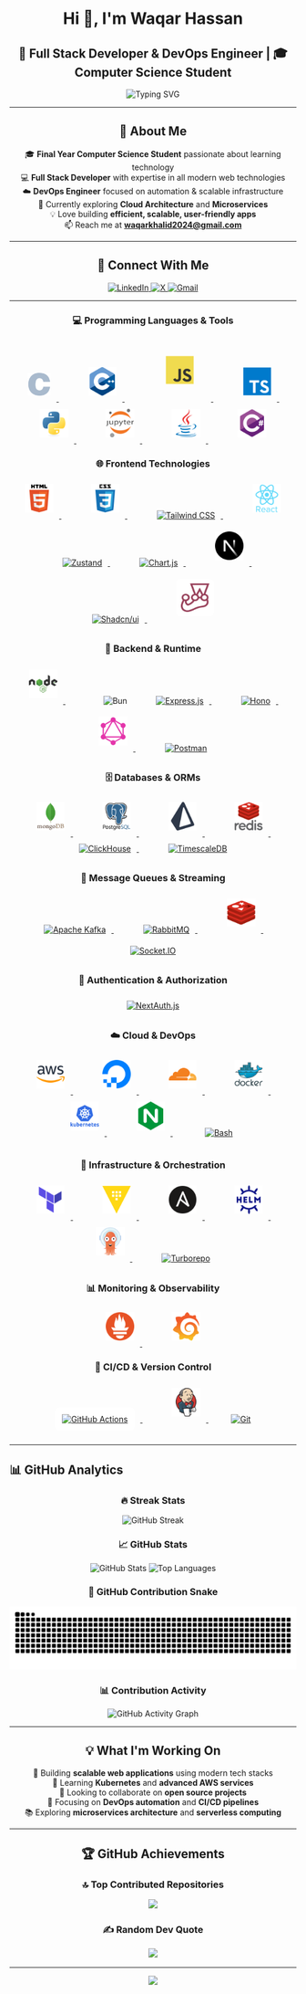 <div align="center">

# Hi 👋, I'm Waqar Hassan

## 🚀 Full Stack Developer & DevOps Engineer | 🎓 Computer Science Student

<img src="https://readme-typing-svg.herokuapp.com?font=Fira+Code&size=24&duration=3000&pause=1000&color=00F5FF&center=true&vCenter=true&multiline=true&width=700&height=120&lines=Full+Stack+Web+Developer;DevOps+%26+Cloud+Enthusiast;Final+Year+Computer+Science+Engineering;" alt="Typing SVG" />

</div>

<div align="center">

---

## 🌟 About Me

🎓 **Final Year Computer Science Student** passionate about learning technology  
💻 **Full Stack Developer** with expertise in all modern web technologies  
☁️ **DevOps Engineer** focused on automation & scalable infrastructure  
🌱 Currently exploring **Cloud Architecture** and **Microservices**  
💡 Love building **efficient, scalable, user-friendly apps**  
📫 Reach me at **waqarkhalid2024@gmail.com**

---

</div>


<div align="center">

## 🤝 Connect With Me

<p align="center">
  <a href="https://linkedin.com/in/WAQARKHALID2024" target="_blank">
    <img src="https://img.shields.io/badge/LinkedIn-0077B5?style=for-the-badge&logo=linkedin&logoColor=white" alt="LinkedIn"/>
  </a>
  <a href="https://x.com/Waqarkhalid" target="_blank">
    <img src="https://img.shields.io/badge/X-000000?style=for-the-badge&logo=x&logoColor=white" alt="X"/>
  </a>
  <a href="mailto:waqarkhalid2024@gmail.com" target="_blank">
    <img src="https://img.shields.io/badge/Gmail-D14836?style=for-the-badge&logo=gmail&logoColor=white" alt="Gmail"/>
  </a>
</p>

</div>

---

<div align="center">

### 💻 Programming Languages & Tools
<p align="center">
  <a href="https://www.cprogramming.com/" target="_blank" style="margin: 15px;"> 
    <img src="https://raw.githubusercontent.com/devicons/devicon/master/icons/c/c-original.svg" alt="C" width="40" height="40" style="margin: 10px;"/> 
  </a>
  &nbsp;&nbsp;
  <a href="https://www.w3schools.com/cpp/" target="_blank" style="margin: 15px;"> 
    <img src="https://raw.githubusercontent.com/devicons/devicon/master/icons/cplusplus/cplusplus-original.svg" alt="C++" width="50" height="50" style="margin: 10px;"/> 
  </a>
  &nbsp;&nbsp;
  <a href="https://developer.mozilla.org/en-US/docs/Web/JavaScript" target="_blank" style="margin: 15px;"> 
    <img src="https://raw.githubusercontent.com/devicons/devicon/master/icons/javascript/javascript-original.svg" alt="JavaScript" width="50" height="50" style="margin: 30px;"/> 
  </a>
  &nbsp;&nbsp;
  <a href="https://www.typescriptlang.org/" target="_blank" style="margin: 15px;"> 
    <img src="https://raw.githubusercontent.com/devicons/devicon/master/icons/typescript/typescript-original.svg" alt="TypeScript" width="50" height="50" style="margin: 10px;"/> 
  </a>
  &nbsp;&nbsp;
  <a href="https://www.python.org" target="_blank" style="margin: 15px;"> 
    <img src="https://raw.githubusercontent.com/devicons/devicon/master/icons/python/python-original.svg" alt="Python" width="50" height="50" style="margin: 10px;"/> 
  </a>
  &nbsp;&nbsp;
  <a href="https://jupyter.org/" target="_blank" style="margin: 15px;"> 
    <img src="https://raw.githubusercontent.com/devicons/devicon/master/icons/jupyter/jupyter-original-wordmark.svg" alt="Jupyter" width="50" height="50" style="margin: 10px;"/> 
  </a>
  &nbsp;&nbsp;
  <a href="https://www.java.com/" target="_blank" style="margin: 15px;"> 
    <img src="https://raw.githubusercontent.com/devicons/devicon/master/icons/java/java-original.svg" alt="Java" width="50" height="50" style="margin: 10px;"/> 
  </a>
  &nbsp;&nbsp;
  <a href="https://learn.microsoft.com/en-us/dotnet/csharp/" target="_blank" style="margin: 15px;"> 
    <img src="https://raw.githubusercontent.com/devicons/devicon/master/icons/csharp/csharp-original.svg" alt="C#" width="50" height="50" style="margin: 10px;"/> 
  </a>
</p>

### 🌐 Frontend Technologies
<p align="center">
  <a href="https://developer.mozilla.org/en-US/docs/Web/HTML" target="_blank" style="margin: 15px;"> 
    <img src="https://raw.githubusercontent.com/devicons/devicon/master/icons/html5/html5-original-wordmark.svg" alt="HTML5" width="50" height="50" style="margin: 10px;"/> 
  </a>
  &nbsp;&nbsp;
  <a href="https://www.w3schools.com/css/" target="_blank" style="margin: 15px;"> 
    <img src="https://raw.githubusercontent.com/devicons/devicon/master/icons/css3/css3-original-wordmark.svg" alt="CSS3" width="50" height="50" style="margin: 10px;"/> 
  </a>
  &nbsp;&nbsp;
  <a href="https://tailwindcss.com/" target="_blank" style="margin: 15px;"> 
    <img src="https://www.vectorlogo.zone/logos/tailwindcss/tailwindcss-icon.svg" alt="Tailwind CSS" width="50" height="50" style="margin: 10px;"/> 
  </a>
  &nbsp;&nbsp;
  <a href="https://reactjs.org/" target="_blank" style="margin: 15px;"> 
    <img src="https://raw.githubusercontent.com/devicons/devicon/master/icons/react/react-original-wordmark.svg" alt="React" width="50" height="50" style="margin: 10px;"/> 
  </a>
  &nbsp;&nbsp;
  <a href="https://zustand-demo.pmnd.rs/" target="_blank" style="margin: 15px;"> 
    <img src="https://user-images.githubusercontent.com/958486/218346783-72be5ae3-b953-4dd7-b239-788a882fdad6.svg" alt="Zustand" width="50" height="50" style="margin: 10px;"/> 
  </a>
  &nbsp;&nbsp;
  <a href="https://www.chartjs.org/" target="_blank" style="margin: 15px;"> 
    <img src="https://www.chartjs.org/media/logo-title.svg" alt="Chart.js" width="50" height="50" style="margin: 10px;"/> 
  </a>
  &nbsp;&nbsp;
  <a href="https://nextjs.org/" target="_blank" style="margin: 15px;"> 
    <img src="https://raw.githubusercontent.com/devicons/devicon/master/icons/nextjs/nextjs-original.svg" alt="Next.js" width="50" height="50" style="margin: 10px;"/> 
  </a>
  &nbsp;&nbsp;
  <a href="https://ui.shadcn.com/" target="_blank" style="margin: 15px;"> 
    <img src="https://avatars.githubusercontent.com/u/124599?s=200&v=4" alt="Shadcn/ui" width="50" height="50" style="margin: 10px;"/> 
  </a>
  &nbsp;&nbsp;
  <a href="https://jestjs.io/" target="_blank" style="margin: 15px;"> 
    <img src="https://raw.githubusercontent.com/devicons/devicon/master/icons/jest/jest-plain.svg" alt="Jest" width="50" height="50" style="background-color: white; padding: 8px; border-radius: 8px; margin: 10px;"/> 
  </a>
</p>

### 🚀 Backend & Runtime
<p align="center">
  <a href="https://nodejs.org" target="_blank" style="margin: 15px;"> 
    <img src="https://raw.githubusercontent.com/devicons/devicon/master/icons/nodejs/nodejs-original-wordmark.svg" alt="Node.js" width="50" height="50" style="margin: 10px;"/> 
  </a>
  &nbsp;&nbsp;
  <a href="https://bun.sh/" target="_blank" style="margin: 15px;"> 
  </a>
    <img src="https://user-images.githubusercontent.com/709451/182802334-d9c42afe-f35d-4a7b-86ea-9985f73f20c3.png" alt="Bun" width="50" height="50" style="margin: 10px;"/> 
  &nbsp;&nbsp;
  <a href="https://expressjs.com" target="_blank" style="margin: 15px;"> 
    <img src="https://camo.githubusercontent.com/86f61f7d4367c71a580e11af0bcd4f333d1b967225a679a12998657db1307dd3/68747470733a2f2f692e636c6f756475702e636f6d2f7a6659366c4c376546612d3330303078333030302e706e67" alt="Express.js" width="50" height="50" style="margin: 10px;"/> 
  </a>
  &nbsp;&nbsp;
  <!-- <a href="https://fastapi.tiangolo.com/" target="_blank" style="margin: 15px;"> 
    <img src="https://raw.githubusercontent.com/devicons/devicon/master/icons/fastapi/fastapi-original.svg" alt="FastAPI" width="50" height="50" style="margin: 10px;"/> 
  </a>
  &nbsp;&nbsp; -->
  <a href="https://hono.dev/" target="_blank" style="margin: 15px;"> 
    <img src="https://avatars.githubusercontent.com/u/98495527?s=280&v=4" alt="Hono" width="50" height="50" style="margin: 10px;"/> 
  </a>
  &nbsp;&nbsp;
  <a href="https://graphql.org/" target="_blank" style="margin: 15px;"> 
    <img src="https://raw.githubusercontent.com/devicons/devicon/master/icons/graphql/graphql-plain.svg" alt="GraphQL" width="50" height="50" style="margin: 10px;"/> 
  </a>
  &nbsp;&nbsp;
  <a href="https://www.postman.com/" target="_blank" style="margin: 15px;"> 
    <img src="https://www.vectorlogo.zone/logos/getpostman/getpostman-icon.svg" alt="Postman" width="50" height="50" style="margin: 10px;"/> 
  </a>
</p>

### 🗄️ Databases & ORMs
<p align="center">
  <a href="https://www.mongodb.com/" target="_blank" style="margin: 15px;"> 
    <img src="https://raw.githubusercontent.com/devicons/devicon/master/icons/mongodb/mongodb-original-wordmark.svg" alt="MongoDB" width="50" height="50" style="margin: 10px;"/> 
  </a>
  &nbsp;&nbsp;
  <a href="https://www.postgresql.org" target="_blank" style="margin: 15px;"> 
    <img src="https://raw.githubusercontent.com/devicons/devicon/master/icons/postgresql/postgresql-original-wordmark.svg" alt="PostgreSQL" width="50" height="50" style="margin: 10px;"/> 
  </a>
  &nbsp;&nbsp;
  <a href="https://www.prisma.io/" target="_blank" style="margin: 15px;"> 
    <img src="https://raw.githubusercontent.com/devicons/devicon/master/icons/prisma/prisma-original.svg" alt="Prisma" width="50" height="50" style="margin: 10px;"/> 
  </a>
  &nbsp;&nbsp;
  <a href="https://redis.io" target="_blank" style="margin: 15px;"> 
    <img src="https://raw.githubusercontent.com/devicons/devicon/master/icons/redis/redis-original-wordmark.svg" alt="Redis" width="50" height="50" style="margin: 10px;"/> 
  </a>
  &nbsp;&nbsp;
  <a href="https://clickhouse.com/" target="_blank" style="margin: 15px;"> 
    <img src="https://avatars.githubusercontent.com/u/54801242?s=200&v=4" alt="ClickHouse" width="50" height="50" style="margin: 10px;"/> 
  </a>
  &nbsp;&nbsp;
  <a href="https://www.timescale.com/" target="_blank" style="margin: 15px;"> 
    <img src="https://assets.tigerdata.com/timescale-web/shared/logo/black-badge-animated.gif" alt="TimescaleDB" width="50" height="50" style="margin: 10px;"/> 
  </a>
</p>

### 📡 Message Queues & Streaming
<p align="center">
  <a href="https://kafka.apache.org/" target="_blank" style="margin: 15px;"> 
    <img src="https://encrypted-tbn0.gstatic.com/images?q=tbn:ANd9GcS-5L_S5QwqANYYUOly_Z_W6YDk24OMZY5Otw&s" alt="Apache Kafka" width="50" height="50" style="margin: 10px;"/> 
  </a>
  &nbsp;&nbsp;
  <a href="https://www.rabbitmq.com" target="_blank" style="margin: 15px;"> 
    <img src="https://www.vectorlogo.zone/logos/rabbitmq/rabbitmq-icon.svg" alt="RabbitMQ" width="50" height="50" style="margin: 10px;"/> 
  </a>
  &nbsp;&nbsp;
  <a href="https://redis.io/docs/data-types/streams/" target="_blank" style="margin: 15px;"> 
    <img src="https://raw.githubusercontent.com/devicons/devicon/master/icons/redis/redis-original.svg" alt="Redis Streams" width="50" height="50" style="margin: 10px;"/> 
  </a>
  &nbsp;&nbsp;
  <a href="https://socket.io/" target="_blank" style="margin: 15px;"> 
    <img src="https://cdn.worldvectorlogo.com/logos/socket-io.svg" alt="Socket.IO" width="50" height="50" style="margin: 10px;"/> 
  </a>
</p>

### 🔐 Authentication & Authorization
<p align="center">
  <a href="https://next-auth.js.org/" target="_blank" style="margin: 15px;"> 
    <img src="https://next-auth.js.org/img/logo/logo-sm.png" alt="NextAuth.js" width="50" height="50" style="margin: 10px;"/> 
  </a>
</p>

<!-- ## 🤖 AI & LangChain Ecosystem
<p align="center">
  <a href="https://www.langchain.com/" target="_blank" style="margin: 15px;">
    <img src="https://cdn.brandfetch.io/idzf7Sjo28/w/400/h/400/theme/dark/icon.jpeg?c=1bxid64Mup7aczewSAYMX&t=1751438886561" alt="LangChain" width="50" height="50" style="border-radius: 8px; margin: 10px;"/>
  </a>
  &nbsp;&nbsp;
  <a href="https://www.langchain.com/langgraph" target="_blank" style="margin: 15px;">
    <img src="https://registry.npmmirror.com/@lobehub/icons-static-png/latest/files/dark/langgraph.png" alt="LangGraph" width="50" height="50" style="border-radius: 8px; margin: 10px;"/>
  </a>
  &nbsp;&nbsp;
  <a href="https://www.langchain.com/langsmith" target="_blank" style="margin: 15px;">
    <img src="https://encrypted-tbn0.gstatic.com/images?q=tbn:ANd9GcRJjS5fJvvxHS5ME1rtaNWaEnrbAL03ndhJiA&s" alt="LangSmith" width="50" height="50" style="border-radius: 8px; margin: 10px;"/>
  </a>
  &nbsp;&nbsp;
  <a href="https://python.langchain.com/docs/langserve" target="_blank" style="margin: 15px;">
    <img src="https://cdn.brandfetch.io/idzf7Sjo28/w/400/h/400/theme/dark/icon.jpeg?c=1bxid64Mup7aczewSAYMX&t=1751438886561" alt="LangServe" width="50" height="50" style="border-radius: 8px; margin: 10px;"/>
  </a>
</p>
<p align="center" style="font-size: 8px; color: #888; margin-top: 15px;">
  <small>LangChain • LangGraph • LangSmith • LangServe</small>
</p> -->

### ☁️ Cloud & DevOps
<p align="center">
  <a href="https://aws.amazon.com" target="_blank" style="margin: 15px;"> 
    <img src="https://raw.githubusercontent.com/devicons/devicon/master/icons/amazonwebservices/amazonwebservices-original-wordmark.svg" alt="AWS" width="50" height="50" style="margin: 10px;"/> 
  </a>
  &nbsp;&nbsp;
  <a href="https://www.digitalocean.com/" target="_blank" style="margin: 15px;"> 
    <img src="https://raw.githubusercontent.com/devicons/devicon/master/icons/digitalocean/digitalocean-original.svg" alt="DigitalOcean" width="50" height="50" style="margin: 10px;"/> 
  </a>
  &nbsp;&nbsp;
  <a href="https://www.cloudflare.com/" target="_blank" style="margin: 15px;"> 
    <img src="https://raw.githubusercontent.com/devicons/devicon/master/icons/cloudflare/cloudflare-original.svg" alt="Cloudflare" width="50" height="50" style="margin: 10px;"/> 
  </a>
  &nbsp;&nbsp;
  <a href="https://www.docker.com/" target="_blank" style="margin: 15px;"> 
    <img src="https://raw.githubusercontent.com/devicons/devicon/master/icons/docker/docker-original-wordmark.svg" alt="Docker" width="50" height="50" style="margin: 10px;"/> 
  </a>
  &nbsp;&nbsp;
  <a href="https://kubernetes.io" target="_blank" style="margin: 15px;"> 
    <img src="https://raw.githubusercontent.com/devicons/devicon/master/icons/kubernetes/kubernetes-plain-wordmark.svg" alt="Kubernetes" width="50" height="50" style="margin: 10px;"/> 
  </a>
  &nbsp;&nbsp;
  <a href="https://www.nginx.com" target="_blank" style="margin: 15px;"> 
    <img src="https://raw.githubusercontent.com/devicons/devicon/master/icons/nginx/nginx-original.svg" alt="Nginx" width="50" height="50" style="margin: 10px;"/> 
  </a>
  &nbsp;&nbsp;
  <a href="https://www.gnu.org/software/bash/" target="_blank" style="margin: 15px;"> 
    <img src="https://www.vectorlogo.zone/logos/gnu_bash/gnu_bash-ar21~bgwhite.svg" alt="Bash" width="85" height="55" style="padding: 5px; border-radius: 5px; margin: 10px;"/> 
  </a>
</p>

### 🔧 Infrastructure & Orchestration
<p align="center">
  <a href="https://www.terraform.io/" target="_blank" style="margin: 15px;"> 
    <img src="https://raw.githubusercontent.com/devicons/devicon/master/icons/terraform/terraform-original.svg" alt="Terraform" width="50" height="50" style="margin: 10px;"/> 
  </a>
  &nbsp;&nbsp;
    <a href="https://www.vaultproject.io/" target="_blank" style="margin: 15px;"> 
    <img src="https://raw.githubusercontent.com/devicons/devicon/master/icons/vault/vault-original.svg" alt="Vault" width="50" height="50" style="margin: 10px;"/> 
  </a>
  &nbsp;&nbsp;
  <a href="https://www.ansible.com/" target="_blank" style="margin: 15px;"> 
    <img src="https://raw.githubusercontent.com/devicons/devicon/master/icons/ansible/ansible-original.svg" alt="Ansible" width="50" height="50" style="margin: 10px;"/> 
  </a>
  &nbsp;&nbsp;
  <a href="https://helm.sh/" target="_blank" style="margin: 15px;"> 
    <img src="https://raw.githubusercontent.com/devicons/devicon/master/icons/helm/helm-original.svg" alt="Helm" width="50" height="50" style="margin: 10px;"/> 
  </a>
  &nbsp;&nbsp;
  <a href="https://argoproj.github.io/cd/" target="_blank" style="margin: 15px;"> 
    <img src="https://raw.githubusercontent.com/devicons/devicon/master/icons/argocd/argocd-original.svg" alt="ArgoCD" width="50" height="50" style="margin: 10px;"/> 
  </a>
  &nbsp;&nbsp;
  <a href="https://turbo.build/" target="_blank" style="margin: 15px;"> 
    <img src="https://turbo.build/images/docs/repo/repo-hero-logo-dark.svg" alt="Turborepo" width="50" height="50" style="margin: 10px;"/> 
  </a>
</p>

### 📊 Monitoring & Observability
<p align="center">
  <a href="https://prometheus.io/" target="_blank" style="margin: 15px;"> 
    <img src="https://raw.githubusercontent.com/devicons/devicon/master/icons/prometheus/prometheus-original.svg" alt="Prometheus" width="50" height="50" style="margin: 10px;"/> 
  </a>
  &nbsp;&nbsp;
  <a href="https://grafana.com" target="_blank" style="margin: 15px;"> 
    <img src="https://raw.githubusercontent.com/devicons/devicon/master/icons/grafana/grafana-original.svg" alt="Grafana" width="50" height="50" style="margin: 10px;"/> 
  </a>
</p>

### 🚀 CI/CD & Version Control
<p align="center">
  <a href="https://github.com/features/actions" target="_blank" style="margin: 15px;"> 
    <img src="https://github.githubassets.com/images/modules/site/features/actions-icon-actions.svg" alt="GitHub Actions" width="50" height="50" style="background-color: white; padding: 12px; border-radius: 8px; margin: 10px;"/> 
  </a>
  &nbsp;&nbsp;
  <a href="https://www.jenkins.io" target="_blank" style="margin: 15px;"> 
    <img src="https://raw.githubusercontent.com/devicons/devicon/master/icons/jenkins/jenkins-original.svg" alt="Jenkins" width="50" height="50" style="margin: 10px;"/> 
  </a>
  <a href="https://git-scm.com/" target="_blank" style="margin: 15px;"> 
    <img src="https://www.vectorlogo.zone/logos/git-scm/git-scm-icon.svg" alt="Git" width="50" height="50" style="margin: 10px;"/> 
  </a>
</p>

</div>

---

## 📊 GitHub Analytics

<div align="center">

### 🔥 Streak Stats
![GitHub Streak](https://nirzak-streak-stats.vercel.app/?user=WaqarHassan20&theme=tokyonight&hide_border=true&stroke=0000&background=0D1117&ring=00F5FF&fire=00F5FF&currStreakLabel=00F5FF)

### 📈 GitHub Stats
<p align="center">
  <img height="200" src="https://github-readme-stats.vercel.app/api?username=WaqarHassan20&show_icons=true&theme=tokyonight&hide_border=true&bg_color=0D1117&title_color=00F5FF&icon_color=00F5FF&text_color=ffffff&count_private=true&include_all_commits=true" alt="GitHub Stats" />
  <img height="200" src="https://github-readme-stats.vercel.app/api/top-langs?username=WaqarHassan20&layout=compact&theme=tokyonight&hide_border=true&bg_color=0D1117&title_color=00F5FF&text_color=ffffff&langs_count=8" alt="Top Languages" />
</p>

### 🐍 GitHub Contribution Snake
<div align="center">
  <picture>
    <source media="(prefers-color-scheme: dark)" srcset="https://raw.githubusercontent.com/WaqarHassan20/WaqarHassan20/output/github-contribution-grid-snake-dark.svg">
    <source media="(prefers-color-scheme: light)" srcset="https://raw.githubusercontent.com/WaqarHassan20/WaqarHassan20/output/github-contribution-grid-snake.svg">
    <img alt="github contribution grid snake animation" src="https://raw.githubusercontent.com/WaqarHassan20/WaqarHassan20/output/github-contribution-grid-snake.svg">
  </picture>
</div>

### 📊 Contribution Activity
![GitHub Activity Graph](https://github-readme-activity-graph.vercel.app/graph?username=WaqarHassan20&theme=tokyo-night&bg_color=0D1117&color=00F5FF&line=00F5FF&point=ffffff&hide_border=true)

</div>

<div align="center">

---

## 💡 What I'm Working On

🔭 Building **scalable web applications** using modern tech stacks  
🌱 Learning **Kubernetes** and **advanced AWS services**  
👯 Looking to collaborate on **open source projects**  
🎯 Focusing on **DevOps automation** and **CI/CD pipelines**  
📚 Exploring **microservices architecture** and **serverless computing**

---

## 🏆 GitHub Achievements

### 🔝 Top Contributed Repositories
![](https://github-contributor-stats.vercel.app/api?username=WaqarHassan20&limit=5&theme=tokyonight&combine_all_yearly_contributions=true)

### ✍️ Random Dev Quote
![](https://quotes-github-readme.vercel.app/api?type=horizontal&theme=tokyonight)

---

<img src="https://capsule-render.vercel.app/api?type=waving&color=gradient&customColorList=0,1,2,3,4&height=100&section=footer&text=Thanks%20for%20visiting!&fontSize=16&fontColor=fff&animation=twinkling&fontAlignY=75"/>

</div>